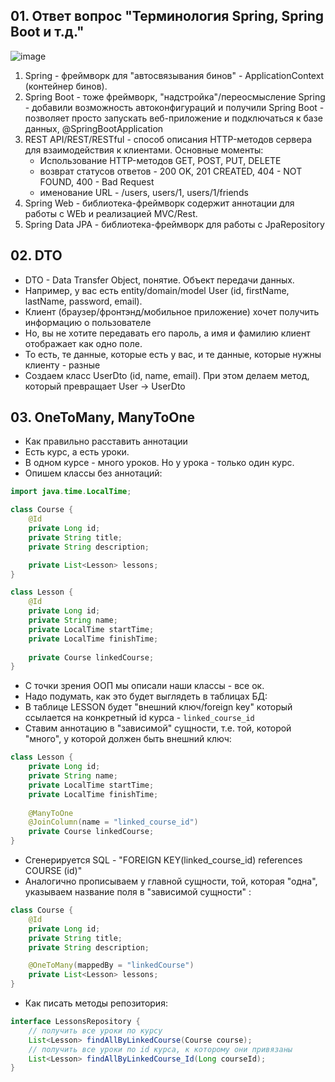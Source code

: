 ## 01. Ответ вопрос "Терминология Spring, Spring Boot и т.д."

![image](https://raw.githubusercontent.com/ait-tr/cohort23/main/back_end/consultation_03/img.png)

1. Spring - фреймворк для "автосвязывания бинов" - ApplicationContext (контейнер бинов).
2. Spring Boot - тоже фреймворк, "надстройка"/переосмысление Spring - добавили возможность автоконфигураций и получили Spring Boot - позволяет просто запускать веб-приложение и подключаться к базе данных, @SpringBootApplication
3. REST API/REST/RESTful - способ описания HTTP-методов сервера для взаимодействия к клиентами. Основные моменты:
   - Использование HTTP-методов GET, POST, PUT, DELETE
   - возврат статусов ответов - 200 OK, 201 СREATED, 404 - NOT FOUND, 400 - Bad Request
   - именование URL - /users, users/1, users/1/friends
4. Spring Web - библиотека-фреймворк содержит аннотации для работы с WEb и реализацией MVC/Rest.
5. Spring Data JPA - библиотека-фреймворк для работы с JpaRepository

## 02. DTO

* DTO - Data Transfer Object, понятие. Объект передачи данных. 
* Например, у вас есть entity/domain/model User (id, firstName, lastName, password, email).
* Клиент (браузер/фронтэнд/мобильное приложение) хочет получить информацию о пользователе
* Но, вы не хотите передавать его пароль, а имя и фамилию клиент отображает как одно поле.
* То есть, те данные, которые есть у вас, и те данные, которые нужны клиенту - разные
* Создаем класс UserDto (id, name, email). При этом делаем метод, который превращает User -> UserDto

## 03. OneToMany, ManyToOne

* Как правильно расставить аннотации
* Есть курс, а есть уроки.
* В одном курсе - много уроков. Но у урока - только один курс.
* Опишем классы без аннотаций:

```java
import java.time.LocalTime;

class Course {
    @Id
    private Long id;
    private String title;
    private String description;

    private List<Lesson> lessons;
}

class Lesson {
    @Id
    private Long id;
    private String name;
    private LocalTime startTime;
    private LocalTime finishTime;
    
    private Course linkedCourse;
}
```

* С точки зрения ООП мы описали наши классы - все ок.
* Надо подумать, как это будет выглядеть в таблицах БД:
* В таблице LESSON будет "внешний ключ/foreign key" который ссылается на конкретный id курса - `linked_course_id`
* Ставим аннотацию в "зависимой" сущности, т.е. той, которой "много", у которой должен быть внешний ключ:

```java
class Lesson {
    private Long id;
    private String name;
    private LocalTime startTime;
    private LocalTime finishTime;
    
    @ManyToOne
    @JoinColumn(name = "linked_course_id")
    private Course linkedCourse;
}
```

* Сгенерируется SQL - "FOREIGN KEY(linked_course_id) references COURSE (id)"
* Аналогично прописываем у главной сущности, той, которая "одна", указываем название поля в "зависимой сущности" :

```java
class Course {
    @Id
    private Long id;
    private String title;
    private String description;

    @OneToMany(mappedBy = "linkedCourse")
    private List<Lesson> lessons;
}
```

* Как писать методы репозитория:

```java
interface LessonsRepository {
    // получить все уроки по курсу
    List<Lesson> findAllByLinkedCourse(Course course);
    // получить все уроки по id курса, к которому они привязаны
    List<Lesson> findAllByLinkedCourse_Id(Long courseId);
}
```